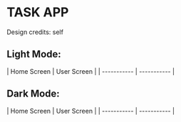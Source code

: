# TASK APP

Design credits: self

<h2>Light Mode: </h2>
| Home Screen | User Screen | 
| ----------- | ----------- | 

<h2>Dark Mode: </h2>
| Home Screen | User Screen | 
| ----------- | ----------- | 

